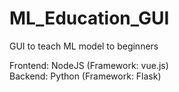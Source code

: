 # ML_Education_GUI
GUI to teach ML model to beginners

Frontend: NodeJS (Framework: vue.js)  
Backend: Python (Framework: Flask) 
